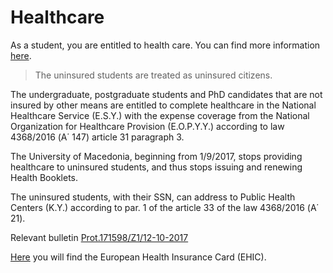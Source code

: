 # Healthcare

As a student, you are entitled to health care. You can find more information [here](https://www.uom.gr/student-care/ygeionomikh-perithalpsh).

> The uninsured students are treated as uninsured citizens.

The undergraduate, postgraduate students and PhD candidates that are not insured by other means are entitled to complete healthcare in the National Healthcare Service (E.S.Y.) with the expense coverage from the National Organization for Healthcare Provision (E.O.P.Y.Y.) according to law 4368/2016 (Α΄ 147) article 31 paragraph 3.

The University of Macedonia, beginning from 1/9/2017, stops providing healthcare to uninsured students, and thus stops issuing and renewing Health Booklets.

The uninsured students, with their SSN, can address to Public Health Centers (K.Y.) according to par. 1 of the article 33 of the law 4368/2016 (Α΄ 21).

Relevant bulletin [Prot.171598/Z1/12-10-2017](https://www.uom.gr/assets/site/public/nodes/5457/2415-img06112017_0001.pdf)

[Here](https://www.uom.gr/student-care/eyropaikh-karta-asfalishs-astheneias-e-k-a-a) you will find the European Health Insurance Card (EHIC).
